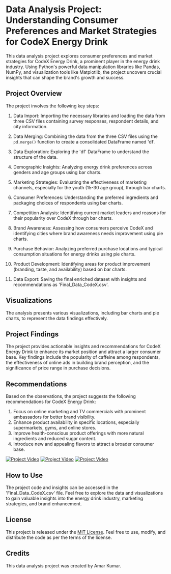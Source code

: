 # Data Analysis Project: Understanding Consumer Preferences and Market Strategies for CodeX Energy Drink

This data analysis project explores consumer preferences and market strategies for CodeX Energy Drink, a prominent player in the energy drink industry. Using Python's powerful data manipulation libraries like Pandas, NumPy, and visualization tools like Matplotlib, the project uncovers crucial insights that can shape the brand's growth and success.

## Project Overview

The project involves the following key steps:

1. Data Import: Importing the necessary libraries and loading the data from three CSV files containing survey responses, respondent details, and city information.

2. Data Merging: Combining the data from the three CSV files using the `pd.merge()` function to create a consolidated DataFrame named 'df'.

3. Data Exploration: Exploring the 'df' DataFrame to understand the structure of the data.

4. Demographic Insights: Analyzing energy drink preferences across genders and age groups using bar charts.

5. Marketing Strategies: Evaluating the effectiveness of marketing channels, especially for the youth (15-30 age group), through bar charts.

6. Consumer Preferences: Understanding the preferred ingredients and packaging choices of respondents using bar charts.

7. Competition Analysis: Identifying current market leaders and reasons for their popularity over CodeX through bar charts.

8. Brand Awareness: Assessing how consumers perceive CodeX and identifying cities where brand awareness needs improvement using pie charts.

9. Purchase Behavior: Analyzing preferred purchase locations and typical consumption situations for energy drinks using pie charts.

10. Product Development: Identifying areas for product improvement (branding, taste, and availability) based on bar charts.

11. Data Export: Saving the final enriched dataset with insights and recommendations as 'Final_Data_CodeX.csv'.

## Visualizations

The analysis presents various visualizations, including bar charts and pie charts, to represent the data findings effectively.

## Project Findings

The project provides actionable insights and recommendations for CodeX Energy Drink to enhance its market position and attract a larger consumer base. Key findings include the popularity of caffeine among respondents, the effectiveness of online ads in building brand perception, and the significance of price range in purchase decisions.

## Recommendations

Based on the observations, the project suggests the following recommendations for CodeX Energy Drink:

1. Focus on online marketing and TV commercials with prominent ambassadors for better brand visibility.
2. Enhance product availability in specific locations, especially supermarkets, gyms, and online stores.
3. Improve health-conscious product offerings with more natural ingredients and reduced sugar content.
4. Introduce new and appealing flavors to attract a broader consumer base.
   
   
[![Project Video](https://img.youtube.com/vi/LYCGPud0JZw/0.jpg)](https://www.youtube.com/watch?LYCGPud0JZw)
[![Project Video](https://img.youtube.com/vi/LYCGPud0JZw/0.jpg)](https://www.youtube.com/watch?v=LYCGPud0JZw)
[![Project Video](https://img.youtube.com/vi/LYCGPud0JZw/0.jpg)](https://www.youtube.com/watch?v=LYCGPud0JZw)





## How to Use

The project code and insights can be accessed in the 'Final_Data_CodeX.csv' file. Feel free to explore the data and visualizations to gain valuable insights into the energy drink industry, marketing strategies, and brand enhancement.

## License

This project is released under the [MIT License](LICENSE). Feel free to use, modify, and distribute the code as per the terms of the license.

## Credits

This data analysis project was created by Amar Kumar.
